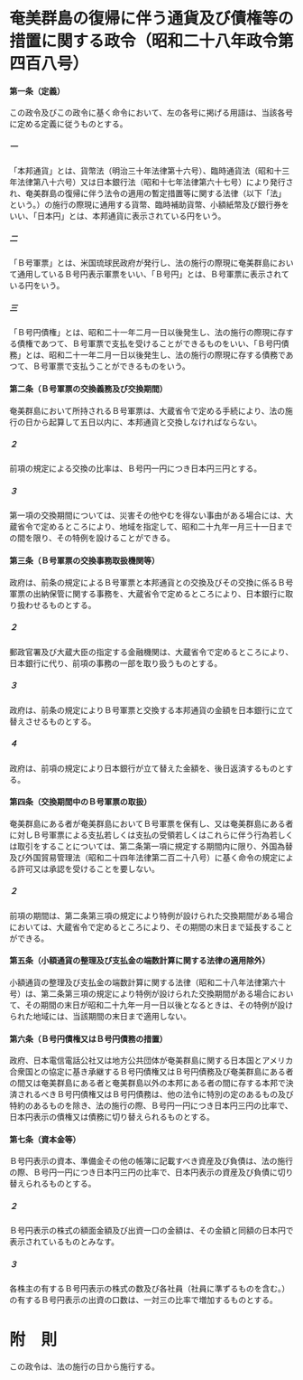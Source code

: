 # 奄美群島の復帰に伴う通貨及び債権等の措置に関する政令（昭和二十八年政令第四百八号）
#### 第一条（定義）
この政令及びこの政令に基く命令において、左の各号に掲げる用語は、当該各号に定める定義に従うものとする。
##### 一
「本邦通貨」とは、貨幣法（明治三十年法律第十六号）、臨時通貨法（昭和十三年法律第八十六号）又は日本銀行法（昭和十七年法律第六十七号）により発行され、奄美群島の復帰に伴う法令の適用の暫定措置等に関する法律（以下「法」という。）の施行の際現に通用する貨幣、臨時補助貨幣、小額紙幣及び銀行券をいい、「日本円」とは、本邦通貨に表示されている円をいう。
##### 二
「Ｂ号軍票」とは、米国琉球民政府が発行し、法の施行の際現に奄美群島において通用しているＢ号円表示軍票をいい、「Ｂ号円」とは、Ｂ号軍票に表示されている円をいう。
##### 三
「Ｂ号円債権」とは、昭和二十一年二月一日以後発生し、法の施行の際現に存する債権であつて、Ｂ号軍票で支払を受けることができるものをいい、「Ｂ号円債務」とは、昭和二十一年二月一日以後発生し、法の施行の際現に存する債務であつて、Ｂ号軍票で支払うことができるものをいう。
#### 第二条（Ｂ号軍票の交換義務及び交換期間）
奄美群島において所持されるＢ号軍票は、大蔵省令で定める手続により、法の施行の日から起算して五日以内に、本邦通貨と交換しなければならない。
##### ２
前項の規定による交換の比率は、Ｂ号円一円につき日本円三円とする。
##### ３
第一項の交換期間については、災害その他やむを得ない事由がある場合には、大蔵省令で定めるところにより、地域を指定して、昭和二十九年一月三十一日までの間を限り、その特例を設けることができる。
#### 第三条（Ｂ号軍票の交換事務取扱機関等）
政府は、前条の規定によるＢ号軍票と本邦通貨との交換及びその交換に係るＢ号軍票の出納保管に関する事務を、大蔵省令で定めるところにより、日本銀行に取り扱わせるものとする。
##### ２
郵政官署及び大蔵大臣の指定する金融機関は、大蔵省令で定めるところにより、日本銀行に代り、前項の事務の一部を取り扱うものとする。
##### ３
政府は、前条の規定によりＢ号軍票と交換する本邦通貨の金額を日本銀行に立て替えさせるものとする。
##### ４
政府は、前項の規定により日本銀行が立て替えた金額を、後日返済するものとする。
#### 第四条（交換期間中のＢ号軍票の取扱）
奄美群島にある者が奄美群島においてＢ号軍票を保有し、又は奄美群島にある者に対しＢ号軍票による支払若しくは支払の受領若しくはこれらに伴う行為若しくは取引をすることについては、第二条第一項に規定する期間内に限り、外国為替及び外国貿易管理法（昭和二十四年法律第二百二十八号）に基く命令の規定による許可又は承認を受けることを要しない。
##### ２
前項の期間は、第二条第三項の規定により特例が設けられた交換期間がある場合においては、大蔵省令で定めるところにより、その期間の末日まで延長することができる。
#### 第五条（小額通貨の整理及び支払金の端数計算に関する法律の適用除外）
小額通貨の整理及び支払金の端数計算に関する法律（昭和二十八年法律第六十号）は、第二条第三項の規定により特例が設けられた交換期間がある場合において、その期間の末日が昭和二十九年一月一日以後となるときは、その特例が設けられた地域には、当該期間の末日まで適用しない。
#### 第六条（Ｂ号円債権又はＢ号円債務の措置）
政府、日本電信電話公社又は地方公共団体が奄美群島に関する日本国とアメリカ合衆国との協定に基き承継するＢ号円債権又はＢ号円債務及び奄美群島にある者の間又は奄美群島にある者と奄美群島以外の本邦にある者の間に存する本邦で決済されるべきＢ号円債権又はＢ号円債務は、他の法令に特別の定のあるもの及び特約のあるものを除き、法の施行の際、Ｂ号円一円につき日本円三円の比率で、日本円表示の債権又は債務に切り替えられるものとする。
#### 第七条（資本金等）
Ｂ号円表示の資本、準備金その他の帳簿に記載すべき資産及び負債は、法の施行の際、Ｂ号円一円につき日本円三円の比率で、日本円表示の資産及び負債に切り替えられるものとする。
##### ２
Ｂ号円表示の株式の額面金額及び出資一口の金額は、その金額と同額の日本円で表示されているものとみなす。
##### ３
各株主の有するＢ号円表示の株式の数及び各社員（社員に準ずるものを含む。）の有するＢ号円表示の出資の口数は、一対三の比率で増加するものとする。
# 附　則
この政令は、法の施行の日から施行する。
